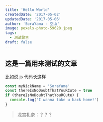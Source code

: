 ```yaml
---
title: 'Hello World'
createdDate: '2017-05-02'
updatedDate: '2017-05-06'
author: 'SoraYama - 空山'
image: pexels-photo-59628.jpeg
tags:
  - 测试警告
draft: false
---
```


## 这是一篇用来测试的文章
比如说 js 代码长这样
``` js
const myNickName = 'SoraYama'
const thereIsNoDoubtThatYouRCute = true
if (thereIsNoDoubtThatYouRCute) {
  console.log('I wanna take u back home!')
}
```

> 龙宫礼奈：？？？
